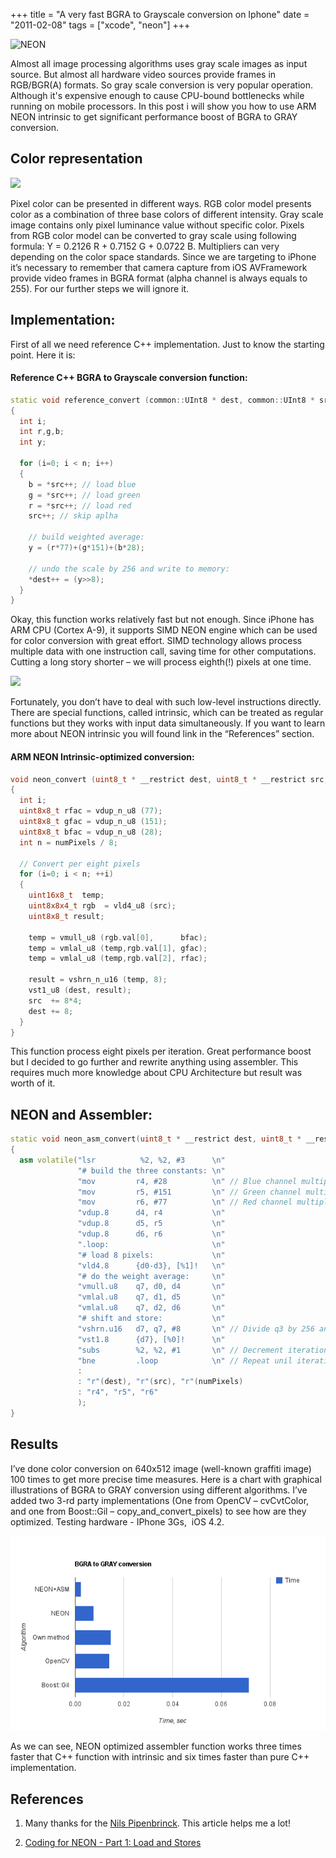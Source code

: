 +++
title = "A very fast BGRA to Grayscale conversion on Iphone"
date = "2011-02-08"
tags =  ["xcode", "neon"]
+++

![][1] 

Almost all image processing algorithms uses gray scale images as input source. But almost all hardware video sources provide frames in RGB/BGR(A) formats. So gray scale conversion is very popular operation. Although it's expensive enough to cause CPU-bound bottlenecks while running on mobile processors. In this post i will show you how to use ARM NEON intrinsic to get significant performance boost of BGRA to GRAY conversion. 

<!--more-->

## Color representation

![][2]

Pixel color can be presented in different ways. RGB color model presents color as a combination of three base colors of different intensity. Gray scale image contains only pixel luminance value without specific color. Pixels from RGB color model can be converted to gray scale using following formula: Y = 0.2126 R + 0.7152 G + 0.0722 B. Multipliers can very depending on the color space standards. Since we are targeting to iPhone it’s necessary to remember that camera capture from iOS AVFramework provide video frames in BGRA format (alpha channel is always equals to 255). For our further steps we will ignore it. 

## Implementation:

First of all we need reference C++ implementation. Just to know the starting point. Here it is: 

#### Reference C++ BGRA to Grayscale conversion function:
        
```cpp
static void reference_convert (common::UInt8 * dest, common::UInt8 * src, int n)
{
  int i;
  int r,g,b;
  int y;

  for (i=0; i < n; i++)
  {
    b = *src++; // load blue
    g = *src++; // load green
    r = *src++; // load red
    src++; // skip aplha

    // build weighted average:
    y = (r*77)+(g*151)+(b*28);

    // undo the scale by 256 and write to memory:
    *dest++ = (y>>8);
  }
}
```

Okay, this function works relatively fast but not enough. Since iPhone has ARM CPU (Cortex A-9), it supports SIMD NEON engine which can be used for color conversion with great effort. SIMD technology allows process multiple data with one instruction call, saving time for other computations. Cutting a long story shorter – we will process eighth(!) pixels at one time. 

![][3] 

Fortunately, you don’t have to deal with such low-level instructions directly. There are special functions, called intrinsic, which can be treated as regular functions but they works with input data simultaneously. If you want to learn more about NEON intrinsic you will found link in the “References” section.

#### ARM NEON Intrinsic-optimized conversion:
    
```cpp
void neon_convert (uint8_t * __restrict dest, uint8_t * __restrict src, int numPixels)
{
  int i;
  uint8x8_t rfac = vdup_n_u8 (77);
  uint8x8_t gfac = vdup_n_u8 (151);
  uint8x8_t bfac = vdup_n_u8 (28);
  int n = numPixels / 8;

  // Convert per eight pixels
  for (i=0; i < n; ++i)
  {
    uint16x8_t  temp;
    uint8x8x4_t rgb  = vld4_u8 (src);
    uint8x8_t result;

    temp = vmull_u8 (rgb.val[0],      bfac);
    temp = vmlal_u8 (temp,rgb.val[1], gfac);
    temp = vmlal_u8 (temp,rgb.val[2], rfac);

    result = vshrn_n_u16 (temp, 8);
    vst1_u8 (dest, result);
    src  += 8*4;
    dest += 8;
  }
}
```

This function process eight pixels per iteration. Great performance boost but I decided to go further and rewrite anything using assembler. This requires much more knowledge about CPU Architecture but result was worth of it. 

## NEON and Assembler:
        
```cpp
static void neon_asm_convert(uint8_t * __restrict dest, uint8_t * __restrict src, int numPixels)
{
  asm volatile("lsr          %2, %2, #3      \n"
               "# build the three constants: \n"
               "mov         r4, #28          \n" // Blue channel multiplier
               "mov         r5, #151         \n" // Green channel multiplier
               "mov         r6, #77          \n" // Red channel multiplier
               "vdup.8      d4, r4           \n"
               "vdup.8      d5, r5           \n"
               "vdup.8      d6, r6           \n"
               ".loop:                       \n"
               "# load 8 pixels:             \n"
               "vld4.8      {d0-d3}, [%1]!   \n"
               "# do the weight average:     \n"
               "vmull.u8    q7, d0, d4       \n"
               "vmlal.u8    q7, d1, d5       \n"
               "vmlal.u8    q7, d2, d6       \n"
               "# shift and store:           \n"
               "vshrn.u16   d7, q7, #8       \n" // Divide q3 by 256 and store in the d7
               "vst1.8      {d7}, [%0]!      \n"
               "subs        %2, %2, #1       \n" // Decrement iteration count
               "bne         .loop            \n" // Repeat unil iteration count is not zero
               :
               : "r"(dest), "r"(src), "r"(numPixels)
               : "r4", "r5", "r6"
               );
}
```

## Results

I’ve done color conversion on 640x512 image (well-known graffiti image) 100 times to get more precise time measures. Here is a chart with graphical illustrations of BGRA to GRAY conversion using different algorithms. I’ve added two 3-rd party implementations (One from OpenCV – cvCvtColor, and one from Boost::Gil – copy_and_convert_pixels) to see how are they optimized. Testing hardware - IPhone 3Gs,  iOS 4.2.

![BGRA to GRAY conversion][4] 

As we can see, NEON optimized assembler function works three times faster that C++ function with intrinsic and six times faster than pure C++ implementation. 

## References

1. Many thanks for the [Nils Pipenbrinck][6]. This article helps me a lot!
2. [Coding for NEON - Part 1: Load and Stores][5]


   [1]: NEON_ProductImage.jpg (NEON)
   [2]: RGB_illumination.jpg
   [3]: NEON_ISA.jpg
   [4]: bgra2grayconversion.png (BGRA to GRAY conversion)
   [5]: http://blogs.arm.com/software-enablement/161-coding-for-neon-part-1-load-and-stores/
   [6]: http://hilbert-space.de/?p=22


